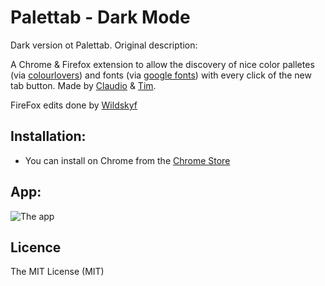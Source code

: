 # Palettab - Dark Mode

Dark version ot Palettab. Original description:

A Chrome & Firefox extension to allow the discovery of nice color palletes (via [colourlovers](http://www.colourlovers.com/)) and fonts (via [google fonts](https://www.google.com/fonts)) with every click of the new tab button. Made by [Claudio](https://twitter.com/claudioguglieri) & [Tim](https://twitter.com/twholman).

FireFox edits done by [Wildskyf](https://github.com/tholman/palettab/pull/9/)

## Installation:

- You can install on Chrome from the [Chrome Store](https://chrome.google.com/webstore/detail/lnakbhgadbalfgjifhmmpncjcipfipib/)

## App:

![The app](https://i.imgur.com/JrJkxuX.png)


## Licence

The MIT License (MIT)
